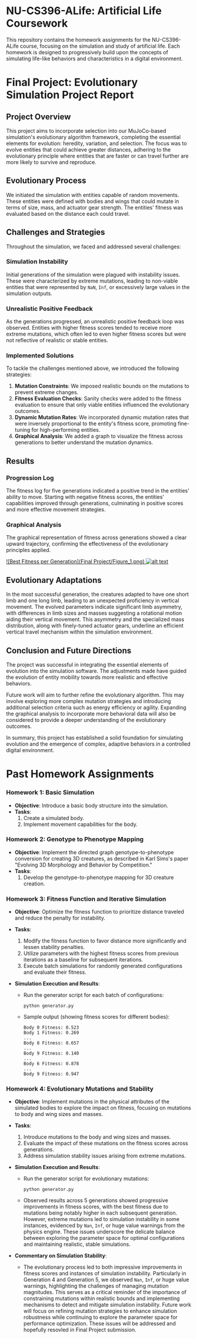# NU-CS396-ALife: Artificial Life Coursework

This repository contains the homework assignments for the NU-CS396-ALife course, focusing on the simulation and study of artificial life. Each homework is designed to progressively build upon the concepts of simulating life-like behaviors and characteristics in a digital environment.

# Final Project: Evolutionary Simulation Project Report

## Project Overview

This project aims to incorporate selection into our MuJoCo-based simulation's evolutionary algorithm framework, completing the essential elements for evolution: heredity, variation, and selection. The focus was to evolve entities that could achieve greater distances, adhering to the evolutionary principle where entities that are faster or can travel further are more likely to survive and reproduce.

## Evolutionary Process

We initiated the simulation with entities capable of random movements. These entities were defined with bodies and wings that could mutate in terms of size, mass, and actuator gear strength. The entities' fitness was evaluated based on the distance each could travel.

## Challenges and Strategies

Throughout the simulation, we faced and addressed several challenges:

### Simulation Instability

Initial generations of the simulation were plagued with instability issues. These were characterized by extreme mutations, leading to non-viable entities that were represented by `NaN`, `Inf`, or excessively large values in the simulation outputs.

### Unrealistic Positive Feedback

As the generations progressed, an unrealistic positive feedback loop was observed. Entities with higher fitness scores tended to receive more extreme mutations, which often led to even higher fitness scores but were not reflective of realistic or stable entities.

### Implemented Solutions

To tackle the challenges mentioned above, we introduced the following strategies:

1. **Mutation Constraints**: We imposed realistic bounds on the mutations to prevent extreme changes.
2. **Fitness Evaluation Checks**: Sanity checks were added to the fitness evaluation to ensure that only viable entities influenced the evolutionary outcomes.
3. **Dynamic Mutation Rates**: We incorporated dynamic mutation rates that were inversely proportional to the entity's fitness score, promoting fine-tuning for high-performing entities.
4. **Graphical Analysis**: We added a graph to visualize the fitness across generations to better understand the mutation dynamics.

## Results

### Progression Log

The fitness log for five generations indicated a positive trend in the entities' ability to move. Starting with negative fitness scores, the entities' capabilities improved through generations, culminating in positive scores and more effective movement strategies.

### Graphical Analysis

The graphical representation of fitness across generations showed a clear upward trajectory, confirming the effectiveness of the evolutionary principles applied.

[![Best Fitness per Generation](Final Project/Figure_1.png)
![alt text](https://github.com/Minrish/NU-CS396-ALife/blob/main/Figure_1.png?raw=true)](https://github.com/Minrish/NU-CS396-ALife/blob/main/Final%20Project/Figure_1.png)

## Evolutionary Adaptations

In the most successful generation, the creatures adapted to have one short limb and one long limb, leading to an unexpected proficiency in vertical movement. The evolved parameters indicate significant limb asymmetry, with differences in limb sizes and masses suggesting a rotational motion aiding their vertical movement. This asymmetry and the specialized mass distribution, along with finely-tuned actuator gears, underline an efficient vertical travel mechanism within the simulation environment.

## Conclusion and Future Directions

The project was successful in integrating the essential elements of evolution into the simulation software. The adjustments made have guided the evolution of entity mobility towards more realistic and effective behaviors.

Future work will aim to further refine the evolutionary algorithm. This may involve exploring more complex mutation strategies and introducing additional selection criteria such as energy efficiency or agility. Expanding the graphical analysis to incorporate more behavioral data will also be considered to provide a deeper understanding of the evolutionary outcomes.

In summary, this project has established a solid foundation for simulating evolution and the emergence of complex, adaptive behaviors in a controlled digital environment.


# Past Homework Assignments

### Homework 1: Basic Simulation

- **Objective**: Introduce a basic body structure into the simulation.
- **Tasks**:
  1. Create a simulated body.
  2. Implement movement capabilities for the body.

### Homework 2: Genotype to Phenotype Mapping

- **Objective**: Implement the directed graph genotype-to-phenotype conversion for creating 3D creatures, as described in Karl Sims's paper "Evolving 3D Morphology and Behavior by Competition."
- **Tasks**:
  1. Develop the genotype-to-phenotype mapping for 3D creature creation.

### Homework 3: Fitness Function and Iterative Simulation

- **Objective**: Optimize the fitness function to prioritize distance traveled and reduce the penalty for instability.
- **Tasks**:
  1. Modify the fitness function to favor distance more significantly and lessen stability penalties.
  2. Utilize parameters with the highest fitness scores from previous iterations as a baseline for subsequent iterations.
  3. Execute batch simulations for randomly generated configurations and evaluate their fitness.

- **Simulation Execution and Results**:
  - Run the generator script for each batch of configurations:
    ```
    python generator.py
    ```
  - Sample output (showing fitness scores for different bodies):
    ```
    Body 0 Fitness: 0.523
    Body 1 Fitness: 0.269
    ...
    Body 8 Fitness: 0.657
    ...
    Body 9 Fitness: 0.140
    ...
    Body 6 Fitness: 0.878
    ...
    Body 9 Fitness: 0.947
    ```

### Homework 4: Evolutionary Mutations and Stability

- **Objective**: Implement mutations in the physical attributes of the simulated bodies to explore the impact on fitness, focusing on mutations to body and wing sizes and masses.
- **Tasks**:
  1. Introduce mutations to the body and wing sizes and masses.
  2. Evaluate the impact of these mutations on the fitness scores across generations.
  3. Address simulation stability issues arising from extreme mutations.

- **Simulation Execution and Results**:
  - Run the generator script for evolutionary mutations:
    ```
    python generator.py
    ```
  - Observed results across 5 generations showed progressive improvements in fitness scores, with the best fitness due to mutations being notably higher in each subsequent generation. However, extreme mutations led to simulation instability in some instances, evidenced by `Nan`, `Inf`, or huge value warnings from the physics engine. These issues underscore the delicate balance between exploring the parameter space for optimal configurations and maintaining realistic, stable simulations.

- **Commentary on Simulation Stability**:
  - The evolutionary process led to both impressive improvements in fitness scores and instances of simulation instability. Particularly in Generation 4 and Generation 5, we observed `Nan`, `Inf`, or huge value warnings, highlighting the challenges of managing mutation magnitudes. This serves as a critical reminder of the importance of constraining mutations within realistic bounds and implementing mechanisms to detect and mitigate simulation instability. Future work will focus on refining mutation strategies to enhance simulation robustness while continuing to explore the parameter space for performance optimization. These issues will be addressed and hopefully resovled in Final Project submission.

 

